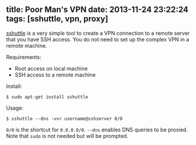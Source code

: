 title: Poor Man's VPN
date: 2013-11-24 23:22:24
tags: [sshuttle, vpn, proxy]
---

[sshuttle][] is a very simple tool to create a VPN connection to a remote server that you have SSH access. You do not need to set up the complex VPN in a remote machine.

Requirements:

- Root access on local machine
- SSH access to a remote machine

Install:

    $ sudo apt-get install sshuttle

Usage:

    $ sshuttle --dns -vvr username@sshserver 0/0

`0/0` is the shortcut for `0.0.0.0/0`. `--dns` enables DNS queries to be proxied. Note that `sudo` is not needed but will be prompted.

[sshuttle]: https://github.com/apenwarr/sshuttle/
